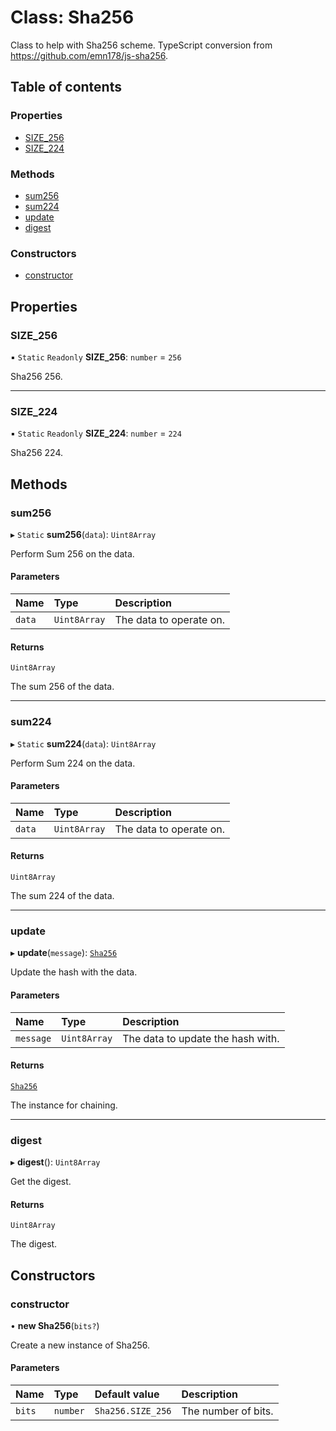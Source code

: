# Class: Sha256

Class to help with Sha256 scheme.
TypeScript conversion from https://github.com/emn178/js-sha256.

## Table of contents

### Properties

- [SIZE\_256](Sha256.md#size_256)
- [SIZE\_224](Sha256.md#size_224)

### Methods

- [sum256](Sha256.md#sum256)
- [sum224](Sha256.md#sum224)
- [update](Sha256.md#update)
- [digest](Sha256.md#digest)

### Constructors

- [constructor](Sha256.md#constructor)

## Properties

### SIZE\_256

▪ `Static` `Readonly` **SIZE\_256**: `number` = `256`

Sha256 256.

___

### SIZE\_224

▪ `Static` `Readonly` **SIZE\_224**: `number` = `224`

Sha256 224.

## Methods

### sum256

▸ `Static` **sum256**(`data`): `Uint8Array`

Perform Sum 256 on the data.

#### Parameters

| Name | Type | Description |
| :------ | :------ | :------ |
| `data` | `Uint8Array` | The data to operate on. |

#### Returns

`Uint8Array`

The sum 256 of the data.

___

### sum224

▸ `Static` **sum224**(`data`): `Uint8Array`

Perform Sum 224 on the data.

#### Parameters

| Name | Type | Description |
| :------ | :------ | :------ |
| `data` | `Uint8Array` | The data to operate on. |

#### Returns

`Uint8Array`

The sum 224 of the data.

___

### update

▸ **update**(`message`): [`Sha256`](Sha256.md)

Update the hash with the data.

#### Parameters

| Name | Type | Description |
| :------ | :------ | :------ |
| `message` | `Uint8Array` | The data to update the hash with. |

#### Returns

[`Sha256`](Sha256.md)

The instance for chaining.

___

### digest

▸ **digest**(): `Uint8Array`

Get the digest.

#### Returns

`Uint8Array`

The digest.

## Constructors

### constructor

• **new Sha256**(`bits?`)

Create a new instance of Sha256.

#### Parameters

| Name | Type | Default value | Description |
| :------ | :------ | :------ | :------ |
| `bits` | `number` | `Sha256.SIZE_256` | The number of bits. |
